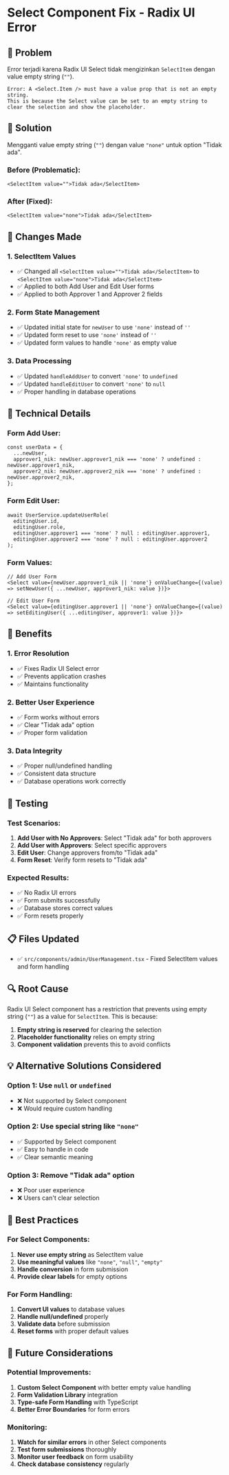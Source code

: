 # Select Component Fix - Radix UI Error

## 🐛 Problem
Error terjadi karena Radix UI Select tidak mengizinkan `SelectItem` dengan value empty string (`""`).

```
Error: A <Select.Item /> must have a value prop that is not an empty string. 
This is because the Select value can be set to an empty string to clear the selection and show the placeholder.
```

## 🔧 Solution
Mengganti value empty string (`""`) dengan value `"none"` untuk option "Tidak ada".

### **Before (Problematic):**
```tsx
<SelectItem value="">Tidak ada</SelectItem>
```

### **After (Fixed):**
```tsx
<SelectItem value="none">Tidak ada</SelectItem>
```

## 📝 Changes Made

### 1. **SelectItem Values**
- ✅ Changed all `<SelectItem value="">Tidak ada</SelectItem>` to `<SelectItem value="none">Tidak ada</SelectItem>`
- ✅ Applied to both Add User and Edit User forms
- ✅ Applied to both Approver 1 and Approver 2 fields

### 2. **Form State Management**
- ✅ Updated initial state for `newUser` to use `'none'` instead of `''`
- ✅ Updated form reset to use `'none'` instead of `''`
- ✅ Updated form values to handle `'none'` as empty value

### 3. **Data Processing**
- ✅ Updated `handleAddUser` to convert `'none'` to `undefined`
- ✅ Updated `handleEditUser` to convert `'none'` to `null`
- ✅ Proper handling in database operations

## 🔧 Technical Details

### **Form Add User:**
```tsx
const userData = {
  ...newUser,
  approver1_nik: newUser.approver1_nik === 'none' ? undefined : newUser.approver1_nik,
  approver2_nik: newUser.approver2_nik === 'none' ? undefined : newUser.approver2_nik,
};
```

### **Form Edit User:**
```tsx
await UserService.updateUserRole(
  editingUser.id,
  editingUser.role,
  editingUser.approver1 === 'none' ? null : editingUser.approver1,
  editingUser.approver2 === 'none' ? null : editingUser.approver2
);
```

### **Form Values:**
```tsx
// Add User Form
<Select value={newUser.approver1_nik || 'none'} onValueChange={(value) => setNewUser({ ...newUser, approver1_nik: value })}>

// Edit User Form
<Select value={editingUser.approver1 || 'none'} onValueChange={(value) => setEditingUser({ ...editingUser, approver1: value })}>
```

## 🎯 Benefits

### 1. **Error Resolution**
- ✅ Fixes Radix UI Select error
- ✅ Prevents application crashes
- ✅ Maintains functionality

### 2. **Better User Experience**
- ✅ Form works without errors
- ✅ Clear "Tidak ada" option
- ✅ Proper form validation

### 3. **Data Integrity**
- ✅ Proper null/undefined handling
- ✅ Consistent data structure
- ✅ Database operations work correctly

## 🚀 Testing

### **Test Scenarios:**
1. **Add User with No Approvers**: Select "Tidak ada" for both approvers
2. **Add User with Approvers**: Select specific approvers
3. **Edit User**: Change approvers from/to "Tidak ada"
4. **Form Reset**: Verify form resets to "Tidak ada"

### **Expected Results:**
- ✅ No Radix UI errors
- ✅ Form submits successfully
- ✅ Database stores correct values
- ✅ Form resets properly

## 📋 Files Updated

- ✅ `src/components/admin/UserManagement.tsx` - Fixed SelectItem values and form handling

## 🔍 Root Cause

Radix UI Select component has a restriction that prevents using empty string (`""`) as a value for `SelectItem`. This is because:

1. **Empty string is reserved** for clearing the selection
2. **Placeholder functionality** relies on empty string
3. **Component validation** prevents this to avoid conflicts

## 💡 Alternative Solutions Considered

### **Option 1: Use `null` or `undefined`**
- ❌ Not supported by Select component
- ❌ Would require custom handling

### **Option 2: Use special string like `"none"`**
- ✅ Supported by Select component
- ✅ Easy to handle in code
- ✅ Clear semantic meaning

### **Option 3: Remove "Tidak ada" option**
- ❌ Poor user experience
- ❌ Users can't clear selection

## 🎯 Best Practices

### **For Select Components:**
1. **Never use empty string** as SelectItem value
2. **Use meaningful values** like `"none"`, `"null"`, `"empty"`
3. **Handle conversion** in form submission
4. **Provide clear labels** for empty options

### **For Form Handling:**
1. **Convert UI values** to database values
2. **Handle null/undefined** properly
3. **Validate data** before submission
4. **Reset forms** with proper default values

## 🔮 Future Considerations

### **Potential Improvements:**
1. **Custom Select Component** with better empty value handling
2. **Form Validation Library** integration
3. **Type-safe Form Handling** with TypeScript
4. **Better Error Boundaries** for form errors

### **Monitoring:**
1. **Watch for similar errors** in other Select components
2. **Test form submissions** thoroughly
3. **Monitor user feedback** on form usability
4. **Check database consistency** regularly
